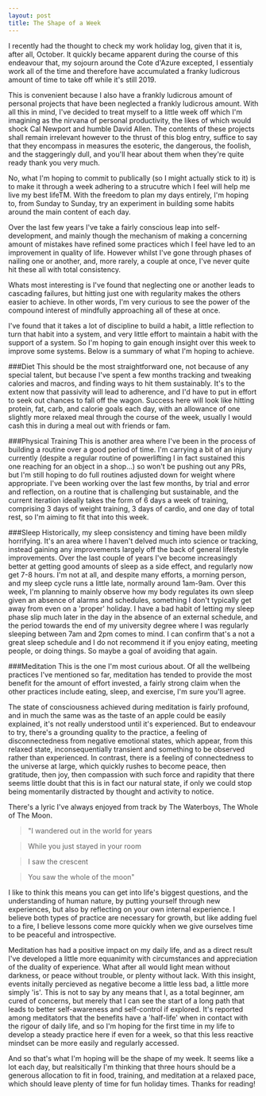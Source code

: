 ```yaml
---
layout: post
title: The Shape of a Week
---
```


I recently had the thought to check my work holiday log, given that it is, after all, October. It quickly became apparent during the course of this endeavour that, my sojourn around the Cote d'Azure excepted, I essentialy work all of the time and therefore have accumulated a franky ludicrous amount of time to take off while it's still 2019.

This is convenient because I also have a frankly ludicrous amount of personal projects that have been neglected a frankly ludicrous amount. With all this in mind, I've decided to treat myself to a little week off which I'm imagining as the nirvana of personal productivity, the likes of which would shock Cal Newport and humble David Allen. The contents of these projects shall remain irrelevant however to the thrust of this blog entry, suffice to say that they encompass in measures the esoteric, the dangerous, the foolish, and the staggeringly dull, and you'll hear about them when they're quite ready thank you very much.

No, what I'm hoping to commit to publically (so I might actually stick to it) is to make it through a week adhering to a strucutre which I feel will help me live my best lifeTM. With the freedom to plan my days entirely, I'm hoping to, from Sunday to Sunday, try an experiment in building some habits around the main content of each day.

Over the last few years I've take a fairly conscious leap into self-development, and mainly though the mechanism of making a concerning amount of mistakes have refined some practices which I feel have led to an improvement in quality of life. However whilst I've gone through phases of nailing one or another, and, more rarely, a couple at once, I've never quite hit these all with total consistency. 

Whats most interesting is I've found that neglecting one or another leads to cascading failures, but hitting just one with regularity makes the others easier to achieve. In other words, I'm very curious to see the power of the compound interest of mindfully approaching all of these at once.

I've found that it takes a lot of discipline to build a habit, a little reflection to turn that habit into a system, and very little effort to maintain a habit with the support of a system. So I'm hoping to gain enough insight over this week to improve some systems. Below is a summary of what I'm hoping to achieve.

###Diet
This should be the most straightforward one, not because of any special talent, but because I've spent a few months tracking and tweaking calories and macros, and finding ways to hit them sustainably. It's to the extent now that passivity will lead to adherence, and I'd have to put in effort to seek out chances to fall off the wagon. Success here will look like hitting protein, fat, carb, and calorie goals each day, with an allowance of one slightly more relaxed meal through the course of the week, usually I would cash this in during a meal out with friends or fam.

###Physical Training
This is another area where I've been in the process of building a routine over a good period of time. I'm carrying a bit of an injury currently (despite a regular routine of powerlifting I in fact sustained this one reaching for an object in a shop...) so won't be pushing out any PRs, but I'm still hoping to do full routines adjusted down for weight where appropriate. I've been working over the last few months, by trial and error and reflection, on a routine that is challenging but sustainable, and the current iteration ideally takes the form of 6 days a week of training, comprising 3 days of weight training, 3 days of cardio, and one day of total rest, so I'm aiming to fit that into this week.

###Sleep
Historically, my sleep consistency and timing have been mildly horrifying. It's an area where I haven't delved much into science or tracking, instead gaining any improvements largely off the back of general lifestyle improvements. Over the last couple of years I've become increasingly better at getting good amounts of sleep as a side effect, and regularly now get 7-8 hours. I'm not at all, and despite many efforts, a morning person, and my sleep cycle runs a little late, normally around 1am-9am. Over this week, I'm planning to mainly observe how my body regulates its own sleep given an absence of alarms and schedules, something I don't typically get away from even on a 'proper' holiday. I have a bad habit of letting my sleep phase slip much later in the day in the absence of an external schedule, and the period towards the end of my university degree where I was regularly sleeping between 7am and 2pm comes to mind. I can confirm that's a not a great sleep schedule and I do not recommend it if you enjoy eating, meeting people, or doing things. So maybe a goal of avoiding that again.

###Meditation
This is the one I'm most curious about. Of all the wellbeing practices I've mentioned so far, meditation has tended to provide the most benefit for the amount of effort invested, a fairly strong claim when the other practices include eating, sleep, and exercise, I'm sure you'll agree.

The state of consciousness achieved during meditation is fairly profound, and in much the same was as the taste of an apple could be easily explained, it's not really understood until it's experienced. But to endeavour to try, there's a grounding quality to the practice, a feeling of disconnectedness from negative emotional states, which appear, from this relaxed state, inconsequentially transient and something to be observed rather than experienced. In contrast, there is a feeling of connectedness to the universe at large, which quickly rushes to become peace, then gratitude, then joy, then compassion with such force and rapidity that there seems little doubt that this is in fact our natural state, if only we could stop being momentarily distracted by thought and activity to notice.

There's a lyric I've always enjoyed from track by The Waterboys, The Whole of The Moon.

>"I wandered out in the world for years

>While you just stayed in your room

>I saw the crescent

>You saw the whole of the moon"

I like to think this means you can get into life's biggest questions, and the understanding of human nature, by putting yourself through new experiences, but also by reflecting on your own internal experience. I believe both types of practice are necessary for growth, but like adding fuel to a fire, I believe lessons come more quickly when we give ourselves time to be peaceful and introspective.

Meditation has had a positive impact on my daily life, and as a direct result I've developed a little more equanimity with circumstances and appreciation of the duality of experience. What after all would light mean without darkness, or peace without trouble, or plenty without lack. With this insight, events initally percieved as negative become a little less bad, a little more simply 'is'. This is not to say by any means that I, as a total beginner, am cured of concerns, but merely that I can see the start of a long path that leads to better self-awareness and self-control if explored. It's reported among meditators that the benefits have a 'half-life' when in contact with the rigour of daily life, and so I'm hoping for the first time in my life to develop a steady practice here if even for a week, so that this less reactive mindset can be more easily and regularly accessed.

And so that's what I'm hoping will be the shape of my week. It seems like a lot each day, but realsitically I'm thinking that three hours should be a generous allocation to fit in food, training, and meditation at a relaxed pace, which should leave plenty of time for fun holiday times. Thanks for reading!